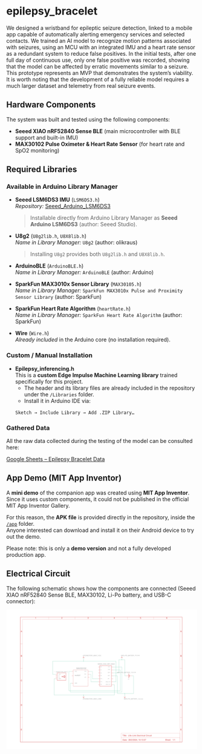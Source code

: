 # epilepsy_bracelet

We designed a wristband for epileptic seizure detection, linked to a mobile app capable of automatically alerting emergency services and selected contacts. We trained an AI model to recognize motion patterns associated with seizures, using an MCU with an integrated IMU and a heart rate sensor as a redundant system to reduce false positives.
In the initial tests, after one full day of continuous use, only one false positive was recorded, showing that the model can be affected by erratic movements similar to a seizure. This prototype represents an MVP that demonstrates the system’s viability. It is worth noting that the development of a fully reliable model requires a much larger dataset and telemetry from real seizure events.

## Hardware Components

The system was built and tested using the following components:

- **Seeed XIAO nRF52840 Sense BLE** (main microcontroller with BLE support and built-in IMU)  
- **MAX30102 Pulse Oximeter & Heart Rate Sensor** (for heart rate and SpO2 monitoring)

## Required Libraries

### Available in Arduino Library Manager
- **Seeed LSM6DS3 IMU** (`LSM6DS3.h`)  
  *Repository:* [Seeed_Arduino_LSM6DS3](https://github.com/Seeed-Studio/Seeed_Arduino_LSM6DS3)  
  > Installable directly from Arduino Library Manager as **Seeed Arduino LSM6DS3** (author: Seeed Studio).

- **U8g2** (`U8g2lib.h`, `U8X8lib.h`)  
  *Name in Library Manager:* `U8g2` (author: olikraus)  
  > Installing `U8g2` provides both `U8g2lib.h` and `U8X8lib.h`.

- **ArduinoBLE** (`ArduinoBLE.h`)  
  *Name in Library Manager:* `ArduinoBLE` (author: Arduino)

- **SparkFun MAX3010x Sensor Library** (`MAX30105.h`)  
  *Name in Library Manager:* `SparkFun MAX3010x Pulse and Proximity Sensor Library` (author: SparkFun)

- **SparkFun Heart Rate Algorithm** (`heartRate.h`)  
  *Name in Library Manager:* `SparkFun Heart Rate Algorithm` (author: SparkFun)

- **Wire** (`Wire.h`)  
  *Already included* in the Arduino core (no installation required).

### Custom / Manual Installation
- **Epilepsy_inferencing.h**  
  This is a **custom Edge Impulse Machine Learning library** trained specifically for this project.  
  - The header and its library files are already included in the repository under the `/Libraries` folder.
  - Install it in Arduino IDE via:  
  ```
  Sketch → Include Library → Add .ZIP Library…
  ```
### Gathered Data
All the raw data collected during the testing of the model can be consulted here: 

[Google Sheets – Epilepsy Bracelet Data](https://docs.google.com/spreadsheets/d/1n8vqtZVGNrSCoL_-IGgtQALlc3gfnVIjh_hOWvuD3p8/edit?usp=sharing)  

## App Demo (MIT App Inventor)

A **mini demo** of the companion app was created using **MIT App Inventor**.  
Since it uses custom components, it could not be published in the official MIT App Inventor Gallery.  

For this reason, the **APK file** is provided directly in the repository, inside the [`/app`](./app) folder.  
Anyone interested can download and install it on their Android device to try out the demo.  

Please note: this is only a **demo version** and not a fully developed production app.

  
## Electrical Circuit

The following schematic shows how the components are connected (Seeed XIAO nRF52840 Sense BLE, MAX30102, Li-Po battery, and USB-C connector):

![Life-Link Electrical Circuit](./docs/Wiring_LifeLink.jpg)



